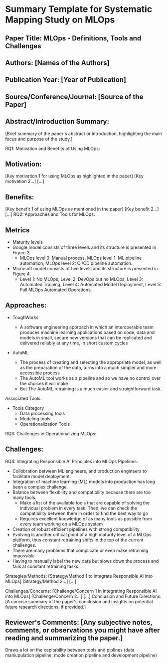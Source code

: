 # Summary Template for Systematic Mapping Study on MLOps

## Paper Title: MLOps - Definitions, Tools and Challenges

## Authors: [Names of the Authors]

## Publication Year: [Year of Publication]

## Source/Conference/Journal: [Source of the Paper]
 
## Abstract/Introduction Summary:
[Brief summary of the paper's abstract or introduction, highlighting the main focus and purpose of the study.]

RQ1: Motivation and Benefits of Using MLOps:

## Motivation:
[Key motivation 1 for using MLOps as highlighted in the paper]
[Key motivation 2...]
[...]

## Benefits:
[Key benefit 1 of using MLOps as mentioned in the paper]
[Key benefit 2...]
[...]
RQ2: Approaches and Tools for MLOps:

## Metrics
* Maturity levels
* Google model consists of three levels and its structure is presented in Figure 3. 
  * MLOps level 0: Manual process, MLOps level 1: ML pipeline automation, MLOps level 2: CI/CD pipeline automation. 
* Microsoft model consists of five levels and its structure is presented in Figure 4. 
  * Level 1: No MLOps, Level 2: DevOps but no MLOps, Level 3: Automated Training, Level 4: Automated Model Deployment, Level 5: Full MLOps Automated Operations.

## Approaches:
* ToughWorks
  * A software engineering approach in which an interoperable team produces machine learning applications based on code, data and models in small, secure new versions that can be replicated and delivered reliably at any time, in short custom cycles
  
* AutoML
  * The process of creating and selecting the appropriate model, as well as the preparation of the data, turns into a much simpler and more accessible process
  * The AutoML tool works as a pipeline and so we have no control over the choices it will make
  * But The AutoML retraining is a much easier and straightforward task. 

Associated Tools:
* Tools Category
  * Data processing tools
  * Modeling tools
  * Operationalization Tools

RQ3: Challenges in Operationalizing MLOps:

## Challenges:
RQ4: Integrating Responsible AI Principles into MLOps Pipelines:
* Collobration between ML engineers, and production engineers to facilitate model deployment.
* Integration of machine learning (ML) models into production has long been a complex challenge.
* Balance between flexibility and compatibility because there are too many tools.
  * Make a list of the available tools that are capable of solving the individual problem in every task. Then, we can check the compatibility between them in order to find the best way to go
  * Requires excellent knowledge of as many tools as possible from every team working on a MLOps system
*  Creation of robust efficient pipelines with strong compatibility
* Evolving is another critical point of a high maturity level of a MLOps platform, thus constant retraining shifts in the top of the current challenges.
* There are many problems that complicate or even make retraining impossible
* Having to manually label the new data but slows down the process and fails at constant retraining tasks.


Strategies/Methods:
[Strategy/Method 1 to integrate Responsible AI into MLOps]
[Strategy/Method 2...]
[...]

Challenges/Concerns:
[Challenge/Concern 1 in integrating Responsible AI into MLOps]
[Challenge/Concern 2...]
[...]
Conclusion and Future Directions:
[A concise summary of the paper's conclusion and insights on potential future research directions, if provided.]

## Reviewer's Comments: [Any subjective notes, comments, or observations you might have after reading and summarizing the paper.]
Draws a lot on the capitability between tools and piplines (data maniupulation pipeline, mode creation pipeline and development pipeline)
